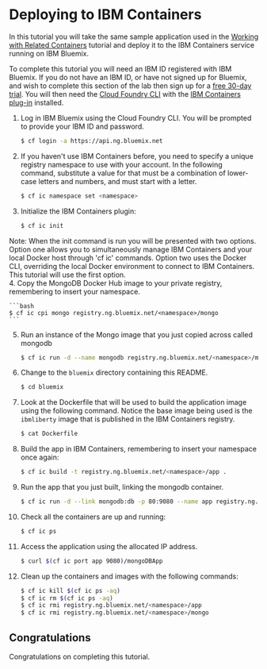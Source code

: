 # Deploying to IBM Containers

In this tutorial you will take the same sample application used in the [Working with Related Containers](../compose) tutorial and deploy it to the IBM Containers service running on IBM Bluemix.

To complete this tutorial you will need an IBM ID registered with IBM Bluemix. If you do not have an IBM ID, or have not signed up for Bluemix, and wish to complete this section of the lab then sign up for a [free 30-day trial](https://console.ng.bluemix.net/registration/). You will then need the [Cloud Foundry CLI](http://docs.cloudfoundry.org/cf-cli/install-go-cli.html) with the [IBM Containers plug-in](https://console.ng.bluemix.net/docs/containers/container_cli_cfic.html) installed.

1. Log in IBM Bluemix using the Cloud Foundry CLI. You will be prompted to provide your IBM ID and password.

    ```bash
    $ cf login -a https://api.ng.bluemix.net
    ```
2. If you haven't use IBM Containers before, you need to specify a unique registry namespace to use with your account. In the following command, substitute a value for <namespace> that must be a combination of lower-case letters and numbers, and must start with a letter.

    ```bash
    $ cf ic namespace set <namespace>
    ```
3. Initialize the IBM Containers plugin:

    ```bash
    $ cf ic init
    ```
Note: When the init command is run you will be presented with two options. Option one allows you to simultaneously manage IBM Containers and your local Docker host through 'cf ic' commands. Option two uses the Docker CLI, overriding the local Docker environment to connect to IBM Containers. This tutorial will use the first option.  
4. Copy the MongoDB Docker Hub image to your private registry, remembering to insert your namespace.

    ```bash
    $ cf ic cpi mongo registry.ng.bluemix.net/<namespace>/mongo
    ```
5. Run an instance of the Mongo image that you just copied across called mongodb

    ```bash
    $ cf ic run -d --name mongodb registry.ng.bluemix.net/<namespace>/mongo
    ```
6. Change to the `bluemix` directory containing this README.

    ```bash
    $ cd bluemix
    ```
7. Look at the Dockerfile that will be used to build the application image using the following command. Notice the base image being used is the `ibmliberty` image that is published in the IBM Containers registry.

    ```bash
    $ cat Dockerfile
    ```
8. Build the app in IBM Containers, remembering to insert your namespace once again:

    ```bash
    $ cf ic build -t registry.ng.bluemix.net/<namespace>/app .
    ```
9. Run the app that you just built, linking the mongodb container.

    ```bash
    $ cf ic run -d --link mongodb:db -p 80:9080 --name app registry.ng.bluemix.net/<namespace>/app
    ```
10. Check all the containers are up and running:

    ```bash
    $ cf ic ps
    ```
11. Access the application using the allocated IP address.

    ```bash
    $ curl $(cf ic port app 9080)/mongoDBApp
    ```
10. Clean up the containers and images with the following commands:

    ```bash
    $ cf ic kill $(cf ic ps -aq)
    $ cf ic rm $(cf ic ps -aq)
    $ cf ic rmi registry.ng.bluemix.net/<namespace>/app
    $ cf ic rmi registry.ng.bluemix.net/<namespace>/mongo
    ```

## Congratulations

Congratulations on completing this tutorial.
